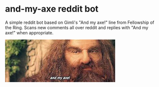 # and-my-axe reddit bot

A simple reddit bot based on Gimli's "And my axe!" line from Fellowship of the Ring.
Scans new comments all over reddit and replies with "And my axe!" when appropriate.

![alt text](https://github.com/edendoron/and-my-axe-bot/blob/master/gimli-and-my-axe.jpg)
